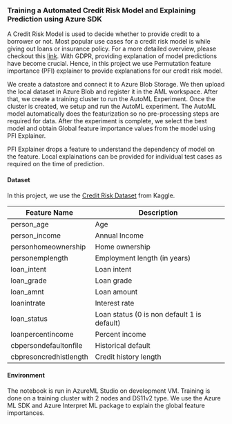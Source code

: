 ### Training a Automated Credit Risk Model and Explaining Prediction using Azure SDK
A Credit Risk Model is used to decide whether to provide credit to a borrower or not. Most popular use cases for a credit risk model is while giving out loans or insurance policy. For a more detailed overview, please checkout this [link](https://en.wikipedia.org/wiki/Credit_risk). With GDPR, providing explanation of model predictions have become crucial. Hence, in this project we use Permutation feature importance (PFI) explainer to provide explanations for our credit risk model.

We create a datastore and connect it to Azure Blob Storage. We then upload the local dataset in Azure Blob and register it in the AML workspace. After that, we create a training cluster to run the AutoML Experiment. Once the cluster is created, we setup and run the AutoML experiment. The AutoML model automatically does the featurization so no pre-processing steps are required for data. After the experiment is complete, we select the best model and obtain Global feature importance values from the model using PFI Explainer.

PFI Explainer drops a feature to understand the dependency of model on the feature. Local explainations can be provided for individual test cases as required on the time of prediction.


#### Dataset
In this project, we use the [Credit Risk Dataset](https://www.kaggle.com/laotse/credit-risk-dataset) from Kaggle.

| **Feature Name**           | **Description**                                 |
|------------------------|---------------------------------------------|
| person_age             | Age                                         |
| person_income          | Annual Income                               |
| personhomeownership    | Home ownership                              |
| personemplength        | Employment length (in years)                |
| loan_intent            | Loan intent                                 |
| loan_grade             | Loan grade                                  |
| loan_amnt              | Loan amount                                 |
| loanintrate            | Interest rate                               |
| loan_status            | Loan status (0 is non default 1 is default) |
| loanpercentincome      | Percent income                              |
| cbpersondefaultonfile  | Historical default                          |
| cbpresoncredhistlength | Credit history length                       |

#### Environment
The notebook is run in AzureML Studio on development VM. Training is done on a training cluster with 2 nodes and DS11v2 type. We use the Azure ML SDK and Azure Interpret ML package to explain the global feature importances.


